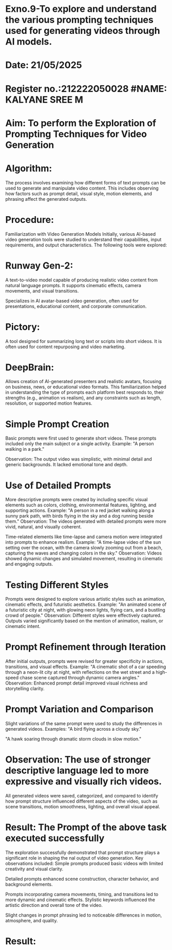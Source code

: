 # Exno.9-To explore and understand the various prompting techniques used for generating videos through AI models. 

# Date: 21/05/2025
# Register no.:212222050028              #NAME: KALYANE SREE M
# Aim: To perform the Exploration of Prompting Techniques for Video Generation

# Algorithm:

The process involves examining how different forms of text prompts can be used to generate and manipulate video content. This includes observing how factors such as prompt detail, visual style, motion elements, and phrasing affect the generated outputs.

# Procedure:

Familiarization with Video Generation Models Initially, various Al-based video generation tools were studied to understand their capabilities, input requirements, and output characteristics. The following tools were explored:

# Runway Gen-2:

A text-to-video model capable of producing realistic video content from natural language prompts. It supports cinematic effects, camera movements, and visual transitions.
 
Specializes in Al avatar-based video generation, often used for presentations, educational content, and corporate communication.

# Pictory:

A tool designed for summarizing long text or scripts into short videos. It is often used for content repurposing and video marketing.

# DeepBrain:

Allows creation of Al-generated presenters and realistic avatars, focusing on business, news, or educational video formats.
This familiarization helped in understanding the type of prompts each platform best responds to, their strengths (e.g., animation vs realism), and any constraints such as length, resolution, or supported motion features.

# Simple Prompt Creation

Basic prompts were first used to generate short videos. These prompts included only the main subject or a single activity.
Example: "A person walking in a park."

Observation: The output video was simplistic, with minimal detail and generic backgrounds. It lacked emotional tone and depth.

# Use of Detailed Prompts

More descriptive prompts were created by including specific visual elements such as colors, clothing, environmental features, lighting, and supporting actions.
Example: "A person in a red jacket walking along a sunny park path, with birds flying in the sky and a dog running beside them."
Observation: The videos generated with detailed prompts were more vivid, natural, and visually coherent.
 
Time-related elements like time-lapse and camera motion were integrated into prompts to enhance realism.
Example: "A time-lapse video of the sun setting over the ocean, with the camera slowly zooming out from a beach, capturing the waves and changing colors in the sky."
Observation: Videos showed dynamic changes and simulated movement, resulting in cinematic and engaging outputs.

# Testing Different Styles

Prompts were designed to explore various artistic styles such as animation, cinematic effects, and futuristic aesthetics.
Example: "An animated scene of a futuristic city at night, with glowing neon lights, flying cars, and a bustling crowd of people."
Observation: Different styles were effectively captured. Outputs varied significantly based on the mention of animation, realism, or cinematic intent.

# Prompt Refinement through Iteration

After initial outputs, prompts were revised for greater specificity in actions, transitions, and visual effects.
Example: "A cinematic shot of a car speeding through a neon-lit city at night, with reflections on the wet street and a high-speed chase scene captured through dynamic camera angles."
Observation: Enhanced prompt detail improved visual richness and storytelling clarity.

# Prompt Variation and Comparison

Slight variations of the same prompt were used to study the differences in generated videos. Examples:
"A bird flying across a cloudy sky."

"A hawk soaring through dramatic storm clouds in slow motion."

# Observation: The use of stronger descriptive language led to more expressive and visually rich videos.
 
All generated videos were saved, categorized, and compared to identify how prompt structure influenced different aspects of the video, such as scene transitions, motion smoothness, lighting, and overall visual appeal.

# Result: The Prompt of the above task executed successfully

The exploration successfully demonstrated that prompt structure plays a significant role in shaping the  nal output of video generation. Key observations included:
Simple prompts produced basic videos with limited creativity and visual clarity.

Detailed prompts enhanced scene construction, character behavior, and background elements.

Prompts incorporating camera movements, timing, and transitions led to more dynamic and cinematic effects.
Stylistic keywords influenced the artistic direction and overall tone of the video.

Slight changes in prompt phrasing led to noticeable differences in motion, atmosphere, and quality.









# Result:

